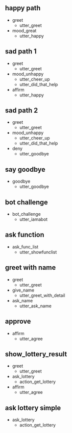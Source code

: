 ## happy path
* greet
  - utter_greet
* mood_great
  - utter_happy

## sad path 1
* greet
  - utter_greet
* mood_unhappy
  - utter_cheer_up
  - utter_did_that_help
* affirm
  - utter_happy

## sad path 2
* greet
  - utter_greet
* mood_unhappy
  - utter_cheer_up
  - utter_did_that_help
* deny
  - utter_goodbye

## say goodbye
* goodbye
  - utter_goodbye

## bot challenge
* bot_challenge
  - utter_iamabot
  
## ask function
* ask_func_list
    - utter_showfunclist
    
## greet with name
* greet
    - utter_greet
* give_name
    - utter_greet_with_detail
* ask_name
    - utter_ask_name
    
## approve
* affirm
    - utter_agree
    
## show_lottery_result
* greet
    - utter_greet
* ask_lottery
    - action_get_lottery
* affirm
    - utter_agree

## ask lottery simple
* ask_lottery
    - action_get_lottery
